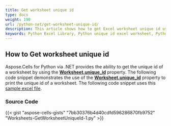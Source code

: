 ```yaml
---
title: Get worksheet unique id
type: docs
weight: 190
url: /python-net/get-worksheet-unique-id/
description: This article shows how to get Excel worksheet unique id using Aspose.Cells for Python via .NET APIs.
keywords: Python Excel Library, Python unique id excel worksheet, Python Get worksheet unique id.
---
```


## **How to Get worksheet unique id**

Aspose.Cells for Python via .NET provides the ability to get the unique id of a worksheet by using the [**Worksheet.unique_id**](https://reference.aspose.com/cells/python-net/aspose.cells/worksheet/unique_id) property. The following code snippet demonstrates the use of the [**Worksheet.unique_id**](https://reference.aspose.com/cells/python-net/aspose.cells/worksheet/unique_id) property to print the unique id of a worksheet. The following code snippet uses this [sample excel file](105480213.xlsx).

### Source Code

{{< gist "aspose-cells-gists" "7bb30376b4d40cdfd596286870fb9752" "Worksheets-GetWorksheetUniqueId-1.py" >}}
